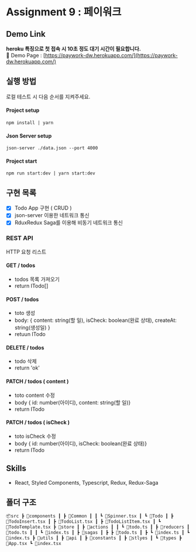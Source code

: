 # Assignment 9 : 페이워크

## Demo Link

**heroku 특징으로 첫 접속 시 10초 정도 대기 시간이 필요합니다.** </br>
🔗 Demo Page : [https://paywork-dw.herokuapp.com/](https://paywork-dw.herokuapp.com/)

## 실행 방법

로컬 테스트 시 다음 순서를 지켜주세요.

#### Project setup

`npm install | yarn`

#### Json Server setup

`json-server ./data.json --port 4000`

#### Project start

`npm run start:dev | yarn start:dev`

## 구현 목록

- [x] Todo App 구현 ( CRUD )
- [x] json-server 이용한 네트워크 통신
- [x] RduxRedux Saga를 이용해 비동기 네트워크 통신

### REST API

HTTP 요청 리스트

#### GET / todos

- todos 목록 가져오기
- return ITodo[]

#### POST / todos

- toto 생성
- body: { content: string(할 일), isCheck: boolean(완료 상태), createAt: string(생성일) }
- retuun ITodo

#### DELETE / todos

- todo 삭제
- return 'ok'

#### PATCH / todos ( content )

- toto content 수정
- body { id: number(아이디), content: string(할 일)}
- return ITodo

#### PATCH / todos ( isCheck )

- toto isCheck 수정
- body { id: number(아이디), isCheck: boolean(완료 상태)}
- return ITodo

## Skills

- React, Styled Components, Typescript, Redux, Redux-Saga

## 폴더 구조

```html
📦src ┣ 📂components ┃ ┣ 📂Common ┃ ┃ ┗ 📜Spinner.tsx ┃ ┗ 📂Todo ┃ ┣
📜TodoInsert.tsx ┃ ┣ 📜TodoList.tsx ┃ ┣ 📜TodoListItem.tsx ┃ ┗
📜TodoTemplate.tsx ┣ 📂store ┃ ┣ 📂actions ┃ ┃ ┗ 📜todo.ts ┃ ┣ 📂reducers ┃ ┃ ┣
📜todo.ts ┃ ┃ ┗ 📜index.ts ┃ ┣ 📂sagas ┃ ┣ ┣ 📜todo.ts ┃ ┣ ┗ 📜index.ts ┃ ┗
📜index.ts ┣ 📂utils ┃ ┣ 📂api ┃ ┣ 📂constants ┃ ┣ 📂stlyes ┃ ┗ 📂types ┣
📜App.tsx ┗ 📜index.tsx
```
